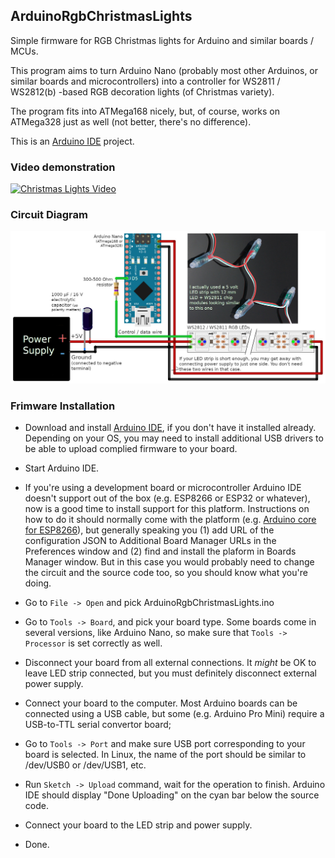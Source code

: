 ArduinoRgbChristmasLights
-------------------------

Simple firmware for RGB Christmas lights for Arduino and similar boards / MCUs.


This program aims to turn Arduino Nano (probably most other Arduinos, or similar boards 
and microcontrollers) into a controller for WS2811 / WS2812(b) -based RGB decoration lights (of Christmas variety).

The program fits into ATMega168 nicely, but, of course, works on ATMega328 just as well (not better, there's no difference).

This is an [Arduino IDE](https://www.arduino.cc/en/Main/Software) project.

### Video demonstration
[![Christmas Lights Video](http://img.youtube.com/vi/enWjkxR_uSA/0.jpg)](http://www.youtube.com/watch?v=enWjkxR_uSA)

### Circuit Diagram
![Circuit Diagram](doc/ChristmasLightsCircuit.jpg?raw=true)


### Frimware Installation

 - Download and install [Arduino IDE](https://www.arduino.cc/en/Main/Software), if you
   don't have it installed already. Depending on your OS, you may need to install additional
   USB drivers to be able to upload complied firmware to your board.

 - Start Arduino IDE.

 - If you're using a development board or microcontroller Arduino IDE doesn't support out
   of the box (e.g. ESP8266 or ESP32 or whatever), now is a good time to install support
   for this platform. Instructions on how to do it should normally come with the platform
   (e.g. [Arduino core for ESP8266](https://github.com/esp8266/Arduino)), but generally speaking
   you (1) add URL of the configuration JSON to Additional Board Manager URLs in the Preferences
   window and (2) find and install the plaform in Boards Manager window.
   But in this case you would probably need to change the circuit and the source code too, so
   you should know what you're doing.

 - Go to ``File -> Open`` and pick ArduinoRgbChristmasLights.ino

 - Go to ``Tools -> Board``, and pick your board type. Some boards come in several versions,
   like Arduino Nano, so make sure that ``Tools -> Processor`` is set correctly as well.

 - Disconnect your board from all external connections. It _might_ be OK to leave LED strip
   connected, but you must definitely disconnect external power supply.

 - Connect your board to the computer. Most Arduino boards can be connected using a USB
   cable, but some (e.g. Arduino Pro Mini) require a USB-to-TTL serial convertor board;

 - Go to ``Tools -> Port`` and make sure USB port corresponding to your board is selected.
   In Linux, the name of the port should be similar to /dev/USB0 or /dev/USB1, etc.

 - Run ``Sketch -> Upload`` command, wait for the operation to finish. Arduino IDE should
   display "Done Uploading" on the cyan bar below the source code.

 - Connect your board to the LED strip and power supply.

 - Done.
